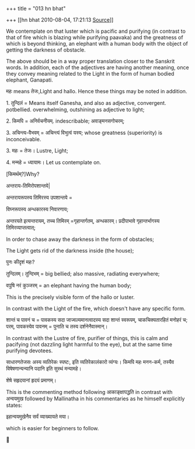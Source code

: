 +++
title = "013 hn bhat"

+++
[[hn bhat	2010-08-04, 17:21:13 [Source](https://groups.google.com/g/bvparishat/c/l53DBASBoW8)]]



We contemplate on that luster which is pacific and purifying (in contrast to that of fire which is blazing while purifying paavaka) and the greatness of which is beyond thinking, an elephant with a human body with the object of getting the darkness of obstacle.

  

The above should be in a way proper translation closer to the Sanskrit words. In addition, each of the adjectives are having another meaning, once they convey meaning related to the Light in the form of human bodied elephant, Ganapati.

  

महः means तेजः,Light and hallo. Hence these things may be noted in addition.

1\. तुन्दिलं = Means itself Ganesha, and also as adjective, convergent. potbellied. overwhelming, outshining as adjective to light;

2\. किमपि = अनिर्वचनीयम्. indescribable; अवाङ्मनसगोचरम्;

3\. अचिन्त्य-वैभवम् = अचिन्त्यं विभुत्वं यस्य; whose greatness (superiority) is inconceivable.

3\. महः = तेजः। Lustre, Light;

4\. मन्महे = ध्यायामः। Let us contemplate on.

\[किमर्थम्?\]Why?

अन्तराय-तिमिरोपशान्तये\|

अन्तरायरूपस्य तिमिरस्य उपशान्तये =

विघ्नरूपस्य अन्धकारस्य निवारणाय;

अन्तरयते इत्यन्तरायम्, तच्च तिमिरम् =गृहान्तर्गतम्, अन्धकारम्। प्रदीपाभावे गृहान्तर्भागस्य तिमिरव्याप्तत्वात्;

In order to chase away the darkness in the form of obstacles;

The Light gets rid of the darkness inside (the house);

पुनः कीदृशं महः?

तुन्दिलम्। तुन्दिभम् = big bellied; also massive, radiating everywhere;

वपुषि नरं कुञ्जरम् = an elephant having the human body;

This is the precisely visible form of the hallo or luster.

In contrast with the Light of the fire, which doesn't have any specific form.

शान्तं च पावनं च = पावकस्य सदा जाज्वल्यमानत्वादस्य सदा शान्तं स्वरूपम्, चाकचिक्यतारहितं मनोहरं च; परम्, पावकस्येव पावनम् = पुनाति च तस्य दर्शनेनैवास्मान्।

In contrast with the Lustre of fire, purifier of things, this is calm and pacifying (not dazzling light harmful to the eye), but at the same time purifying devotees.

  

साधारणतेजसः अस्य व्यतिरेकः स्पष्टः, इति व्यतिरेकालंकारो व्यंग्यः। किमपि महः मनन-कर्म, तस्यैव विषेषणान्यन्यानि पदानि इति सुस्थं मन्यामहे।

  

शेषे सहृदयानां हृदयं प्रमाणम्।

  

This is the commenting method following आकाङ्क्षापद्धति in contrast with अन्वयमुख followed by Mallinatha in his commentaries as he himself explicitly states:

  

इहान्वयमुखेनैव सर्वं व्याख्यायते मया।

  

which is easier for beginners to follow.



